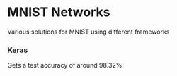 # MNIST Networks

Various solutions for MNIST using different frameworks

### Keras
Gets a test accuracy of around 98.32%
